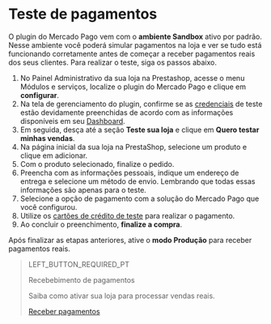 # Teste de pagamentos
 
O plugin do Mercado Pago vem com o **ambiente Sandbox** ativo por padrão. Nesse ambiente você poderá simular pagamentos na loja e ver se tudo está funcionando corretamente antes de começar a receber pagamentos reais dos seus clientes. Para realizar o teste, siga os passos abaixo.
 
1. No Painel Administrativo da sua loja na Prestashop, acesse o menu Módulos e serviços, localize o plugin do Mercado Pago e clique em **configurar**.
2. Na tela de gerenciamento do plugin, confirme se as [credenciais](https://www.mercadopago[FAKER][URL][DOMAIN]/developers/pt/guides/resources/credentials) de teste estão devidamente preenchidas de acordo com as informações disponíveis em seu [Dashboard](https://www.mercadopago[FAKER][URL][DOMAIN]/developers/pt/guides/resources/devpanel).
3. Em seguida, desça até a seção **Teste sua loja** e clique em **Quero testar minhas vendas**. 
4. Na página inicial da sua loja na PrestaShop, selecione um produto e clique em adicionar.
5. Com o produto selecionado, finalize o pedido.
6. Preencha com as informações pessoais, indique um endereço de entrega e selecione um método de envio. Lembrando que todas essas informações são apenas para o teste.
7. Selecione a opção de pagamento com a solução do Mercado Pago que você configurou.
8. Utilize os [cartões de crédito de teste](https://www.mercadopago.[FAKER][URL][DOMAIN]/developers/pt/guides/resources/localization/local-cards) para realizar o pagamento.
9. Ao concluir o preenchimento, **finalize a compra**.
 
Após finalizar as etapas anteriores, ative o **modo Produção** para receber pagamentos reais.
 
> LEFT_BUTTON_REQUIRED_PT
>
> Recebebimento de pagamentos
>
> Saiba como ativar sua loja para processar vendas reais.
>
> [Receber pagamentos](https://www.mercadopago[FAKER][URL][DOMAIN]/developers/pt/guides/plugins/prestashop/receive-payments)
